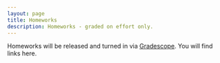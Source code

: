 ```yaml
---
layout: page
title: Homeworks
description: Homeworks - graded on effort only.
---
```


Homeworks will be released and turned in via [Gradescope](https://bruinlearn.ucla.edu/courses/140089/external_tools/408).  You will find links here.
